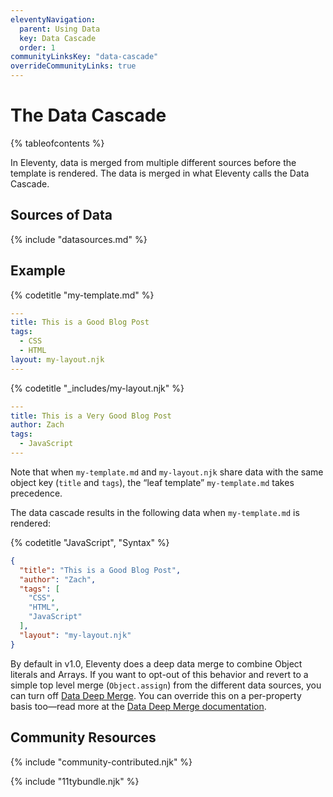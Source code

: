 ```yaml
---
eleventyNavigation:
  parent: Using Data
  key: Data Cascade
  order: 1
communityLinksKey: "data-cascade"
overrideCommunityLinks: true
---
```

# The Data Cascade

{% tableofcontents %}

In Eleventy, data is merged from multiple different sources before the template is rendered. The data is merged in what Eleventy calls the Data Cascade.

## Sources of Data

{% include "datasources.md" %}

## Example

{% codetitle "my-template.md" %}

```yaml
---
title: This is a Good Blog Post
tags:
  - CSS
  - HTML
layout: my-layout.njk
---
```

{% codetitle "_includes/my-layout.njk" %}

```yaml
---
title: This is a Very Good Blog Post
author: Zach
tags:
  - JavaScript
---
```

Note that when `my-template.md` and `my-layout.njk` share data with the same object key (`title` and `tags`), the “leaf template” `my-template.md` takes precedence.

The data cascade results in the following data when `my-template.md` is rendered:

{% codetitle "JavaScript", "Syntax" %}

```json
{
  "title": "This is a Good Blog Post",
  "author": "Zach",
  "tags": [
    "CSS",
    "HTML",
    "JavaScript"
  ],
  "layout": "my-layout.njk"
}
```

By default in v1.0, Eleventy does a deep data merge to combine Object literals and Arrays. If you want to opt-out of this behavior and revert to a simple top level merge (`Object.assign`) from the different data sources, you can turn off [Data Deep Merge](/docs/data-deep-merge/). You can override this on a per-property basis too—read more at the [Data Deep Merge documentation](/docs/data-deep-merge/).

## Community Resources

{% include "community-contributed.njk" %}

{% include "11tybundle.njk" %}